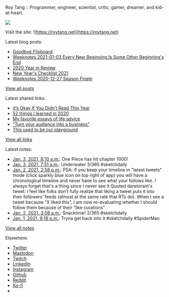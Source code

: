 Roy Tang :: Programmer, engineer, scientist, critic, gamer, dreamer, and kid-at-heart.

![](https://roytang.net/static/img/profile.jpg)

Visit the site: ![https://roytang.net](https://roytang.net)

Latest blog posts:

- [Goodbye Flipboard](https://roytang.net/2021/01/goodbye-flipboard/)
- [Weeknotes 2021-01-03 Every New Beginning Is Some Other Beginning&#x27;s End](https://roytang.net/2021/01/weeknotes-2021-01-03/)
- [2020 Year in Review](https://roytang.net/2021/01/2020-year-in-review/)
- [New Year&#x27;s Checklist 2021](https://roytang.net/2021/01/new-years-checklist/)
- [Weeknotes 2020-12-27 Season Finale](https://roytang.net/2020/12/weeknotes-2020-12-27/)

[View all posts](https://roytang.net/blog)

Latest shared links:

- [It’s Okay If You Didn’t Read This Year](https://roytang.net/2021/01/its-okay-if-you-didnt-read-this-year/)
- [52 things I learned in 2020](https://roytang.net/2020/12/52-things-i-learned-in-2020/)
- [My favorite essays of life advice](https://roytang.net/2020/12/my-favorite-essays-of-life-advice/)
- [“Turn your audience into a business”](https://roytang.net/2020/12/turn-your-audience-into-a-business/)
- [This used to be our playground](https://roytang.net/2020/12/this-used-to-be-our-playground/)

[View all links](https://roytang.net/links)

Latest notes:

- [Jan. 3, 2021, 8:10 a.m.](https://roytang.net/2021/01/1345764522150174722/): One Piece has hit chapter 1000!
- [Jan. 3, 2021, 7:51 a.m.](https://roytang.net/2021/01/1345759587618627585/): Underwater 3/365 #sketchdaily
- [Jan. 2, 2021, 2:58 p.m.](https://roytang.net/2021/01/1345504732060663808/): PSA: if you keep your timeline in &quot;latest tweets&quot; mode (click sparkly blue icon on top right of app) you will have a chronological timeline and never have to see what your follows like. I always forget that&#x27;s a thing since I never see it Quoted daretorant&#x27;s tweet: I feel like folks don’t fully realize that liking a tweet puts it into their followers’ feeds (almost at the same rate that RTs do). When I see a tweet because “X liked this”, I am now re-evaluating whether I should follow them because of their “like curations”
- [Jan. 2, 2021, 3:58 a.m.](https://roytang.net/2021/01/1345338625655861248/): Snacktime! 2/365 #sketchdaily
- [Jan. 1, 2021, 9:19 p.m.](https://roytang.net/2021/01/1345238294896918529/): Tryna get back into it #sketchdaily #SpiderMan

[View all notes](https://roytang.net/notes)

Elsewhere:

- [Twitter](https://twitter.com/roytang)
- [Mastodon](https://mastodon.technology/@roytang)
- [Twitch](https://twitch.tv/twitchyroy)
- [LinkedIn](https://www.linkedin.com/in/roytang)
- [Instagram](https://instagram.com/roytang0400)
- [Github](https://github.com/roytang)
- [Reddit](https://reddit.com/u/hungryroy)
- [Ko-fi](https://ko-fi.com/roytang)
- [](mailto:hello@roytang.net)